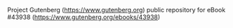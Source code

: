Project Gutenberg (https://www.gutenberg.org) public repository for eBook #43938 (https://www.gutenberg.org/ebooks/43938)
